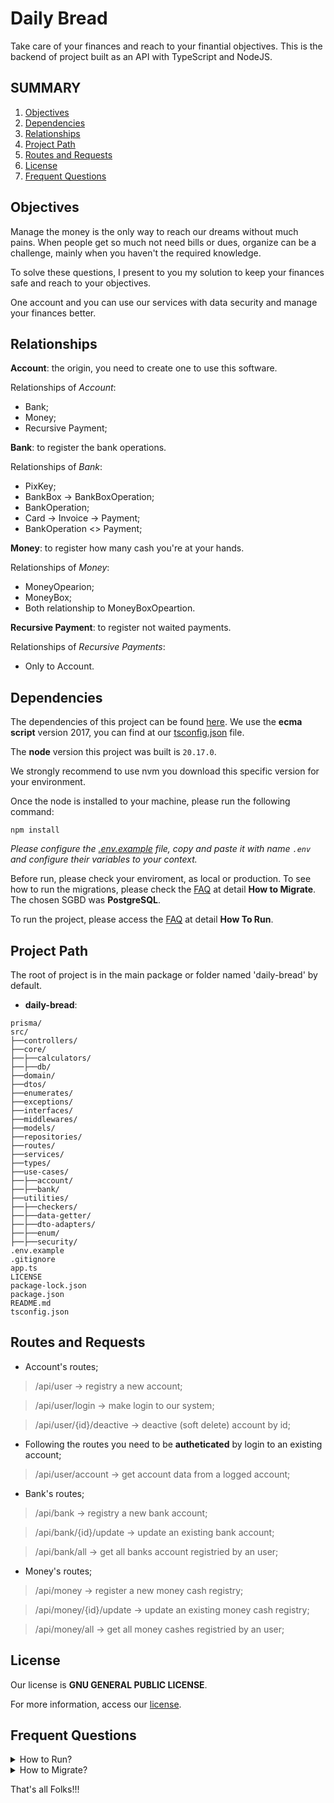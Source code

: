 # Daily Bread

Take care of your finances  and reach to your finantial objectives. This is the backend of project built as an API with TypeScript and NodeJS.

## SUMMARY

1. [Objectives](#objectives)
2. [Dependencies](#dependencies)
3. [Relationships](#relationships)
4. [Project Path](#project-path)
5. [Routes and Requests](#routes-and-requests)
6. [License](#license)
7. [Frequent Questions](#frequent-questions)

## Objectives
Manage the money is the only way to reach our dreams without much pains. When people get so much not need bills or dues, organize can be a challenge, mainly when you haven't the required knowledge.

To solve these questions, I present to you my solution to keep your finances safe and reach to your objectives.

One account and you can use our services with data security and manage your finances better.

## Relationships
**Account**: the origin, you need to create one to use this software.

Relationships of *Account*:
* Bank;
* Money;
* Recursive Payment;

**Bank**: to register the bank operations.

Relationships of *Bank*:
* PixKey;
* BankBox -> BankBoxOperation;
* BankOperation;
* Card -> Invoice -> Payment;
* BankOperation <> Payment;

**Money**: to register how many cash you're at your hands.

Relationships of *Money*:
* MoneyOpearion;
* MoneyBox;
* Both relationship to MoneyBoxOpeartion.

**Recursive Payment**: to register not waited payments.

Relationships of *Recursive Payments*:
* Only to Account.

## Dependencies
The dependencies of this project can be found [here](package.json). We use the **ecma script** version 2017, you can find at our [tsconfig.json](tsconfig.json) file.

The **node** version this project was built is `20.17.0`.

We strongly recommend to use nvm you download this specific version for your environment.

Once the node is installed to your machine, please run the following command:

```commandline
npm install
```

*Please configure the [.env.example](.env.example) file, copy and paste it with name `.env` and configure their variables to your context.*

Before run, please check your enviroment, as local or production. To see how to run the migrations, please check the [FAQ](#frequent-questions) at detail **How to Migrate**. The chosen SGBD was **PostgreSQL**.

To run the project, please access the [FAQ](#frequent-questions) at detail **How To Run**.

## Project Path
The root of project is in the main package or folder named 'daily-bread' by default.

* **daily-bread**:

```
prisma/
src/
├──controllers/
├──core/
├──├──calculators/
├──├──db/
├──domain/
├──dtos/
├──enumerates/
├──exceptions/
├──interfaces/
├──middlewares/
├──models/
├──repositories/
├──routes/
├──services/
├──types/
├──use-cases/
├──├──account/
├──├──bank/
├──utilities/
├──├──checkers/
├──├──data-getter/
├──├──dto-adapters/
├──├──enum/
├──├──security/
.env.example
.gitignore
app.ts
LICENSE
package-lock.json
package.json
README.md
tsconfig.json
```

## Routes and Requests

* Account's routes;

> /api/user -> registry a new account;

> /api/user/login -> make login to our system;

> /api/user/{id}/deactive -> deactive (soft delete) account by id;

* Following the routes you need to be **autheticated** by login to an existing account;

> /api/user/account -> get account data from a logged account;

* Bank's routes;

> /api/bank -> registry a new bank account;

> /api/bank/{id}/update -> update an existing bank account;

> /api/bank/all -> get all banks account registried by an user;

* Money's routes;

> /api/money -> register a new money cash registry;

> /api/money/{id}/update -> update an existing money cash registry;

> /api/money/all -> get all money cashes registried by an user;

## License
Our license is **GNU GENERAL PUBLIC LICENSE**.

For more information, access our [license](LICENSE).

## Frequent Questions

<details>
    <summary>
        How to Run?
    </summary>
    <p>
        At the file <a href="package.json">package.json</a> you can find the attribute scripts with some commands. To run then, just use the following structure: <code>npm run &ltcommand-name&gt</code>.
    </p>
    <p>
        To run, please use: <code>npm run start</code> into the console.
    </p>
</details>

<details>
    <summary>
        How to Migrate?
    </summary>
    <p>
        This project is configurated ton use <b>PostgreSQL</b> as SGBD. <b>Prisma</b> as ORM.
    </p>
    <p>
        To format prisma, run: <code>npx prisma format</code>
    </p>
    <p>
        To create a new migration LOCAL, run: <code>npx prisma migrate dev --name "&ltphrase&gt"</code> <br>
        To run it: <code>npx prisma migrate dev</code>
    </p>
    <p>
        To create a new migration ONLINE, run: <code>npx prisma migrate --name &ltphrase&gt"</code> <br>
        To run it: <code>npx prisma migrate</code>
    </p>
    <p>
        To <b>reset</b> all migrations: <code>npx prisma migrate reset</code>
    </p>
    <p>
        To <b>deploy</b> a new migration: <code>npx prisma migrate deploy</code>
    </p>
</details>

That's all Folks!!!
